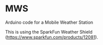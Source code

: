 MWS
===

Arduino code for a Mobile Weather Station

This is using the SparkFun Weather Shield (https://www.sparkfun.com/products/12081).

